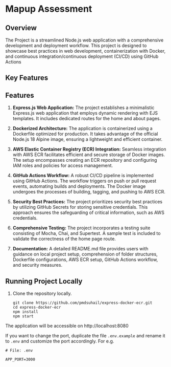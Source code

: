 # Mapup Assessment
## Overview

The Project is a streamlined Node.js web application with a comprehensive development and deployment workflow. This project is designed to showcase best practices in web development, containerization with Docker, and continuous integration/continuous deployment (CI/CD) using GitHub Actions

## Key Features

## Features

1. **Express.js Web Application:**
   The project establishes a minimalistic Express.js web application that employs dynamic rendering with EJS templates. It includes dedicated routes for the home and about pages.

2. **Dockerized Architecture:**
   The application is containerized using a Dockerfile optimized for production. It takes advantage of the official Node.js 18 Alpine image, ensuring a lightweight and efficient container.

3. **AWS Elastic Container Registry (ECR) Integration:**
   Seamless integration with AWS ECR facilitates efficient and secure storage of Docker images. The setup encompasses creating an ECR repository and configuring IAM roles and policies for access management.

4. **GitHub Actions Workflow:**
   A robust CI/CD pipeline is implemented using GitHub Actions. The workflow triggers on push or pull request events, automating builds and deployments. The Docker image undergoes the processes of building, tagging, and pushing to AWS ECR.

5. **Security Best Practices:**
   The project prioritizes security best practices by utilizing GitHub Secrets for storing sensitive credentials. This approach ensures the safeguarding of critical information, such as AWS credentials.

6. **Comprehensive Testing:**
   The project incorporates a testing suite consisting of Mocha, Chai, and Supertest. A sample test is included to validate the correctness of the home page route.

7. **Documentation:**
   A detailed README.md file provides users with guidance on local project setup, comprehension of folder structures, Dockerfile configurations, AWS ECR setup, GitHub Actions workflow, and security measures.

## Running Project Locally
1. Clone the repository locally.

    ```
    git clone https://github.com/pmdsuhail/express-docker-ecr.git
    cd express-docker-ecr
    npm install
    npm start
    ```
The application will be accessible on http://localhost:8080

If you want to change the port, duplicate the file `.env.example` and rename it to `.env` and customize the port accordingly. For e.g.

```
# File: .env

APP_PORT=3000
```
